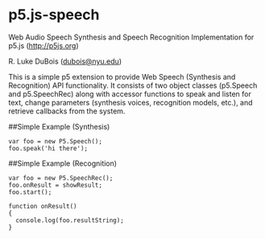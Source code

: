 # p5.js-speech
Web Audio Speech Synthesis and Speech Recognition Implementation for p5.js (http://p5js.org)

R. Luke DuBois (dubois@nyu.edu)

This is a simple p5 extension to provide Web Speech (Synthesis and Recognition) API functionality.  It consists of two object classes (p5.Speech and p5.SpeechRec) along with accessor functions to speak and listen for text, change parameters (synthesis voices, recognition models, etc.), and retrieve callbacks from the system.

##Simple Example (Synthesis)
```
var foo = new P5.Speech();
foo.speak('hi there');
```
##Simple Example (Recognition)
```
var foo = new P5.SpeechRec();
foo.onResult = showResult;
foo.start();

function onResult()
{
  console.log(foo.resultString);
}
```
